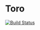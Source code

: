 # Toro

[![Build Status](https://github.com/fergu/Toro.jl/actions/workflows/CI.yml/badge.svg?branch=main)](https://github.com/fergu/Toro.jl/actions/workflows/CI.yml?query=branch%3Amain)
